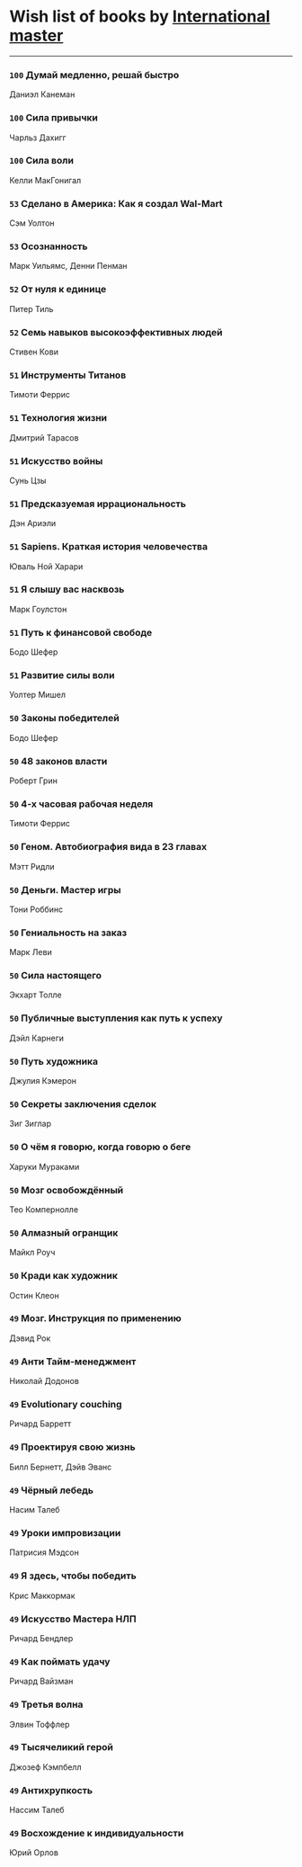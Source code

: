 # Wish list of books by [International master](http://vk.com/id74140988)
---

### `100` Думай медленно, решай быстро
Даниэл Канеман

### `100` Сила привычки
Чарльз Дахигг

### `100` Сила воли
Келли МакГонигал

### `53` Сделано в Америка: Как я создал Wal-Mart
Сэм Уолтон

### `53` Осознанность
Марк Уильямс, Денни Пенман

### `52` От нуля к единице
Питер Тиль

### `52` Семь навыков высокоэффективных людей
Стивен Кови

### `51` Инструменты Титанов
Тимоти Феррис

### `51` Технология жизни
Дмитрий Тарасов

### `51` Искусство войны
Сунь Цзы

### `51` Предсказуемая иррациональность
Дэн Ариэли

### `51` Sapiens. Краткая история человечества
Юваль Ной Харари

### `51` Я слышу вас насквозь
Марк Гоулстон

### `51` Путь к финансовой свободе
Бодо Шефер

### `51` Развитие силы воли
Уолтер Мишел

### `50` Законы победителей
Бодо Шефер

### `50` 48 законов власти
Роберт Грин

### `50` 4-х часовая рабочая неделя
Тимоти Феррис

### `50` Геном. Автобиография вида в 23 главах
Мэтт Ридли

### `50` Деньги. Мастер игры
Тони Роббинс

### `50` Гениальность на заказ
Марк Леви

### `50` Сила настоящего
Экхарт Толле

### `50` Публичные выступления как путь к успеху
Дэйл Карнеги

### `50` Путь художника
Джулия Кэмерон

### `50` Секреты заключения сделок
Зиг Зиглар

### `50` О чём я говорю, когда говорю о беге
Харуки Мураками

### `50` Мозг освобождённый
Тео Компернолле

### `50` Алмазный огранщик
Майкл Роуч

### `50` Кради как художник
Остин Клеон

### `49` Мозг. Инструкция по применению
Дэвид Рок

### `49` Анти Тайм-менеджмент
Николай Додонов

### `49` Evolutionary couching
Ричард Барретт

### `49` Проектируя свою жизнь
Билл Бернетт, Дэйв Эванс

### `49` Чёрный лебедь
Насим Талеб

### `49` Уроки импровизации
Патрисия Мэдсон

### `49` Я здесь, чтобы победить
Крис Маккормак

### `49` Искусство Мастера НЛП
Ричард Бендлер

### `49` Как поймать удачу
Ричард Вайзман

### `49` Третья волна
Элвин Тоффлер

### `49` Тысячеликий герой
Джозеф Кэмпбелл

### `49` Антихрупкость
Нассим Талеб

### `49` Восхождение к индивидуальности
Юрий Орлов

